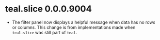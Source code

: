 # teal.slice 0.0.0.9004

* The filter panel now displays a helpful message when data has no rows or columns. This change is from implementations made when `teal.slice` was still part of `teal`.
